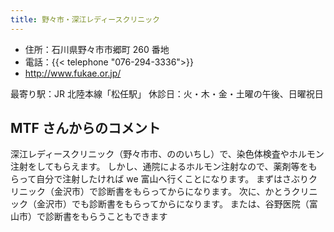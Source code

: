 ```yaml
---
title: 野々市・深江レディースクリニック
---
```


- 住所：石川県野々市市郷町 260 番地
- 電話：{{< telephone "076-294-3336">}}
- <http://www.fukae.or.jp/>

最寄り駅：JR 北陸本線「松任駅」
休診日：火・木・金・土曜の午後、日曜祝日

## MTF さんからのコメント

深江レディースクリニック（野々市市、ののいちし）で、染色体検査やホルモン注射をしてもらえます。
しかし、通院によるホルモン注射なので、薬剤等をもらって自分で注射したければ we 富山へ行くことになります。
まずはさぶりクリニック（金沢市）で診断書をもらってからになります。
次に、かとうクリニック（金沢市）でも診断書をもらってからになります。
または、谷野医院（富山市）で診断書をもらうこともできます
